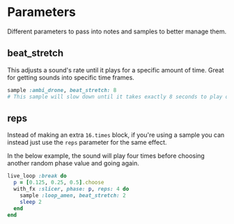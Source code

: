 # Parameters

Different parameters to pass into notes and samples to better manage them.

## beat_stretch

This adjusts a sound's rate until it plays for a specific amount of time. Great for getting sounds into specific time frames.

```ruby
sample :ambi_drone, beat_stretch: 8
# This sample will slow down until it takes exactly 8 seconds to play out
```

## reps

Instead of making an extra `16.times` block, if you're using a sample you can instead just use the `reps` parameter for the same effect.

In the below example, the sound will play four times before choosing another random phase value and going again.

```ruby
live_loop :break do
  p = [0.125, 0.25, 0.5].choose
  with_fx :slicer, phase: p, reps: 4 do
    sample :loop_amen, beat_stretch: 2
    sleep 2
  end
end
```
